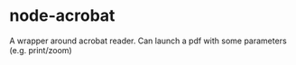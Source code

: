 node-acrobat
============

A wrapper around acrobat reader. Can launch a pdf with some parameters (e.g. print/zoom)
